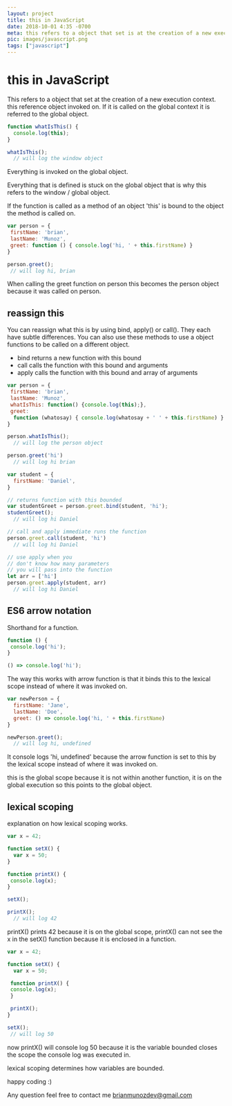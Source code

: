 ```yaml
---
layout: project
title: this in JavaScript
date: 2018-10-01 4:35 -0700
meta: this refers to a object that set is at the creation of a new execution context.
pic: images/javascript.png
tags: ["javascript"]
---
```


# this in JavaScript

This refers to a object that set at the creation of a new
execution context. this reference object invoked on. If it is called on the global context it is referred to the global object.

```javascript
function whatIsThis() {
  console.log(this);
}

whatIsThis();
  // will log the window object
```

Everything is invoked on the global object.

Everything that is defined is stuck on the global object that is why
this refers to the window / global object.

If the function is called as a method of an object
'this' is bound to the object the method is called on.

```javascript
var person = {
 firstName: 'brian',
 lastName: 'Munoz',
 greet: function () { console.log('hi, ' + this.firstName) }
}

person.greet();
 // will log hi, brian
```

When calling the greet function on person this becomes the person object because it was called on person.

## reassign this

You can reassign what this is by using <span class="highlight__code">bind</span>, <span class="highlight__code">apply()</span> or <span class="highlight__code">call()</span>. They each have subtle differences. You can also use these methods to use a object functions to be called on a different object.

* bind returns a new function with this bound
* call calls the function with this bound and arguments
* apply calls the function with this bound and array of arguments

```javascript
var person = {
 firstName: 'brian',
 lastName: 'Munoz',
 whatIsThis: function() {console.log(this);},
 greet:
  function (whatosay) { console.log(whatosay + ' ' + this.firstName) }
}

person.whatIsThis();
  // will log the person object

person.greet('hi')
  // will log hi brian

var student = {
  firstName: 'Daniel',
}

// returns function with this bounded
var studentGreet = person.greet.bind(student, 'hi');
studentGreet();
  // will log hi Daniel

// call and apply immediate runs the function
person.greet.call(student, 'hi')
  // will log hi Daniel

// use apply when you
// don't know how many parameters
// you will pass into the function
let arr = ['hi']
person.greet.apply(student, arr)
  // will log hi Daniel
```

## ES6 arrow notation

Shorthand for a function.

```javascript
function () {
 console.log('hi');
}

() => console.log('hi');
```

The way this works with arrow function is that it binds this to the lexical scope instead of where it was invoked on.

```javascript
var newPerson = {
  firstName: 'Jane',
  lastName: 'Doe',
  greet: () => console.log('hi, ' + this.firstName)
}

newPerson.greet();
  // will log hi, undefined
```

It console logs 'hi, undefined' because the arrow function is set to this by the lexical scope instead of where it was invoked on.

this is the global scope because it is not within another function, it is on the global execution so this points to the global object.

## lexical scoping

explanation on how lexical scoping works.

```javascript
var x = 42;

function setX() {
  var x = 50;
}

function printX() {
 console.log(x);
}

setX();

printX();
  // will log 42
```

<span class="highlight__code">printX()</span> prints 42 because it is on the global scope, <span class="highlight__code">printX()</span> can not see the x in the <span class="highlight__code">setX()</span> function because it is enclosed in a function.

```javascript
var x = 42;

function setX() {
  var x = 50;

 function printX() {
 console.log(x);
 }

 printX();
}

setX();
 // will log 50
```

now <span class="highlight__code">printX()</span> will console log 50 because it is the variable bounded closes the scope the console log was executed in.

lexical scoping determines how variables are bounded.

happy coding :)

Any question feel free to contact me brianmunozdev@gmail.com